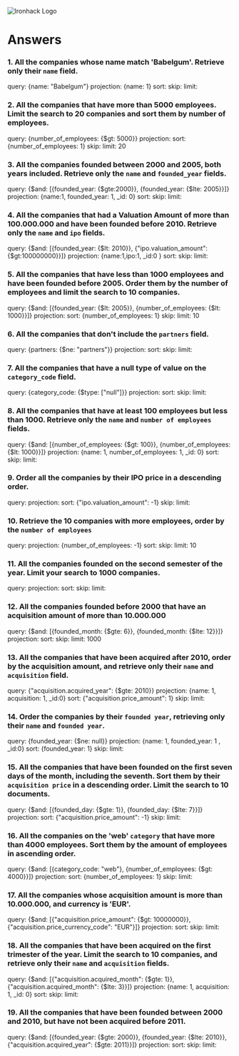 ![Ironhack Logo](https://i.imgur.com/1QgrNNw.png)

# Answers

### 1. All the companies whose name match 'Babelgum'. Retrieve only their `name` field.

query: {name: "Babelgum"}
projection: {name: 1}
sort:
skip:
limit:

### 2. All the companies that have more than 5000 employees. Limit the search to 20 companies and sort them by **number of employees**.

query: {number_of_employees: {\$gt: 5000}}
projection:
sort: {number_of_employees: 1}
skip:
limit: 20

### 3. All the companies founded between 2000 and 2005, both years included. Retrieve only the `name` and `founded_year` fields.

query: {$and: [{founded_year: {$gte:2000}}, {founded_year: {\$lte: 2005}}]}
projection: {name:1, founded_year: 1, \_id: 0}
sort:
skip:
limit:

### 4. All the companies that had a Valuation Amount of more than 100.000.000 and have been founded before 2010. Retrieve only the `name` and `ipo` fields.

query: {$and: [{founded_year: {$lt: 2010}}, {"ipo.valuation_amount": {\$gt:100000000}}]}
projection: {name:1,ipo:1, \_id:0 }
sort:
skip:
limit:

### 5. All the companies that have less than 1000 employees and have been founded before 2005. Order them by the number of employees and limit the search to 10 companies.

query: {$and: [{founded_year: {$lt: 2005}}, {number_of_employees: {\$lt: 1000}}]}
projection:
sort: {number_of_employees: 1}
skip:
limit: 10

### 6. All the companies that don't include the `partners` field.

query: {partners: {\$ne: "partners"}}
projection:
sort:
skip:
limit:

### 7. All the companies that have a null type of value on the `category_code` field.

query: {category_code: {\$type: ["null"]}}
projection:
sort:
skip:
limit:

### 8. All the companies that have at least 100 employees but less than 1000. Retrieve only the `name` and `number of employees` fields.

query: {$and: [{number_of_employees: {$gt: 100}}, {number_of_employees: {\$lt: 1000}}]}
projection: {name: 1, number_of_employees: 1, \_id: 0}
sort:
skip:
limit:

### 9. Order all the companies by their IPO price in a descending order.

query:
projection:
sort: {"ipo.valuation_amount": -1}
skip:
limit:

### 10. Retrieve the 10 companies with more employees, order by the `number of employees`

query:
projection: {number_of_employees: -1}
sort:
skip:
limit: 10

### 11. All the companies founded on the second semester of the year. Limit your search to 1000 companies.

query:
projection:
sort:
skip:
limit:

### 12. All the companies founded before 2000 that have an acquisition amount of more than 10.000.000

query: {$and: [{founded_month: {$gte: 6}}, {founded_month: {\$lte: 12}}]}
projection:
sort:
skip:
limit: 1000

### 13. All the companies that have been acquired after 2010, order by the acquisition amount, and retrieve only their `name` and `acquisition` field.

query: {"acquisition.acquired_year": {\$gte: 2010}}
projection: {name: 1, acquisition: 1, \_id:0}
sort: {"acquisition.price_amount": 1}
skip:
limit:

### 14. Order the companies by their `founded year`, retrieving only their `name` and `founded year`.

query: {founded_year: {\$ne: null}}
projection: {name: 1, founded_year: 1 , \_id:0}
sort: {founded_year: 1}
skip:
limit:

### 15. All the companies that have been founded on the first seven days of the month, including the seventh. Sort them by their `acquisition price` in a descending order. Limit the search to 10 documents.

query: {$and: [{founded_day: {$gte: 1}}, {founded_day: {\$lte: 7}}]}
projection:
sort: {"acquisition.price_amount": -1}
skip:
limit:

### 16. All the companies on the 'web' `category` that have more than 4000 employees. Sort them by the amount of employees in ascending order.

query: {$and: [{category_code: "web"}, {number_of_employees: {$gt: 4000}}]}
projection:
sort: {number_of_employees: 1}
skip:
limit:

### 17. All the companies whose acquisition amount is more than 10.000.000, and currency is 'EUR'.

query: {$and: [{"acquisition.price_amount": {$gt: 10000000}}, {"acquisition.price_currency_code": "EUR"}]}
projection:
sort:
skip:
limit:

### 18. All the companies that have been acquired on the first trimester of the year. Limit the search to 10 companies, and retrieve only their `name` and `acquisition` fields.

query: {$and: [{"acquisition.acquired_month": {$gte: 1}}, {"acquisition.acquired_month": {\$lte: 3}}]}
projection: {name: 1, acquisition: 1, \_id: 0}
sort:
skip:
limit:

### 19. All the companies that have been founded between 2000 and 2010, but have not been acquired before 2011.

query: {$and: [{founded_year: {$gte: 2000}}, {founded_year: {$lte: 2010}}, {"acquisition.acquired_year": {$gte: 2011}}]}
projection:
sort:
skip:
limit:
